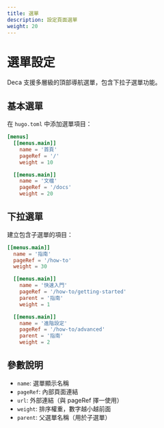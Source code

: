 ```yaml
---
title: 選單
description: 設定頁面選單
weight: 20
---
```


# 選單設定

Deca 支援多層級的頂部導航選單，包含下拉子選單功能。

## 基本選單

在 `hugo.toml` 中添加選單項目：

```toml
[menus]
  [[menus.main]]
    name = '首頁'
    pageRef = '/'
    weight = 10

  [[menus.main]]
    name = '文檔'
    pageRef = '/docs'
    weight = 20
```

## 下拉選單

建立包含子選單的項目：

```toml
[[menus.main]]
  name = '指南'
  pageRef = '/how-to'
  weight = 30

  [[menus.main]]
    name = '快速入門'
    pageRef = '/how-to/getting-started'
    parent = '指南'
    weight = 1

  [[menus.main]]
    name = '進階設定'
    pageRef = '/how-to/advanced'
    parent = '指南'
    weight = 2
```

## 參數說明

- `name`: 選單顯示名稱
- `pageRef`: 內部頁面連結
- `url`: 外部連結（與 pageRef 擇一使用）
- `weight`: 排序權重，數字越小越前面
- `parent`: 父選單名稱（用於子選單）
